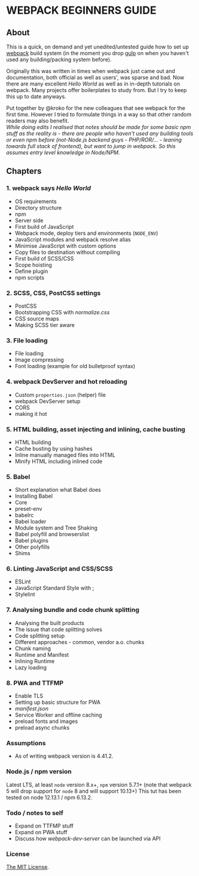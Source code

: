 # WEBPACK BEGINNERS GUIDE

## About

This is a quick, on demand and yet unedited/untested guide how to set up [webpack](https://webpack.js.org) build system (in the moment you drop [gulp](http://gulpjs.com) on when you haven't used any building/packing system before).

Originally this was written in times when webpack just came out and documentation, both official as well as users', was sparse and bad. Now there are many excellent *Hello World* as well as in in-depth tutorials on webpack. Many projects offer boilerplates to study from. But I try to keep this up to date anyways.

Put together by @kroko for the new colleagues that see webpack for the first time. However I tried to formulate things in a way so that other random readers may also benefit.  
_While doing edits I realised that notes should be made for some basic npm stuff as the reality is - there are people who haven't used any building tools or even npm before (not-Node.js backend guys - PHP/ROR/... - leaning towards full stack of frontend), but want to jump in webpack. So this assumes entry level knowledge in Node/NPM._

## Chapters

### 1. webpack says *Hello World*

* OS requirements
* Directory structure
* npm
* Server side
* First build of JavaScript
* Webpack mode, deploy tiers and environments (`NODE_ENV`)
* JavaScript modules and webpack resolve alias
* Minimise JavaScript with custom options
* Copy files to destination without compiling
* First build of SCSS/CSS
* Scope hoisting
* Define plugin
* npm scripts

### 2. SCSS, CSS, PostCSS settings

* PostCSS
* Bootstrapping CSS with *normalize.css*
* CSS source maps
* Making SCSS tier aware

### 3. File loading

* File loading
* Image compressing
* Font loading (example for old bulletproof syntax)

### 4. webpack DevServer and hot reloading

* Custom `properties.json` (helper) file
* webpack DevServer setup
* CORS
* making it hot

### 5. HTML building, asset injecting and inlining, cache busting

* HTML building
* Cache busting by using hashes
* Inline manually managed files into HTML
* Minify HTML including inlined code

### 5. Babel

* Short explanation what Babel does
* Installing Babel
* Core
* preset-env
* babelrc
* Babel loader
* Module system and Tree Shaking
* Babel polyfill and browserslist
* Babel plugins
* Other polyfills
* Shims

### 6. Linting JavaScript and CSS/SCSS

* ESLint
* JavaScript Standard Style with ;
* Stylelint

### 7. Analysing bundle and code chunk splitting

* Analysing the built products
* The issue that code splitting solves
* Code splitting setup
* Different approaches - common, vendor a.o. chunks
* Chunk naming
* Runtime and Manifest
* Inlining Runtime
* Lazy loading

### 8. PWA and TTFMP

* Enable TLS
* Setting up basic structure for PWA
* *manifest.json*
* Service Worker and offline caching
* preload fonts and images
* preload async chunks

### Assumptions

* As of writing webpack version is 4.41.2.

### Node.js / npm version

Latest LTS, at least `node` version 8.x+, `npm` version 5.7.1+  (note that webpack 5 will drop support for `node` 8 and will support 10.13+)
This tut has been tested on node 12.13.1 / npm 6.13.2.

### Todo / notes to self

* Expand on TTFMP stuff
* Expand on PWA stuff
* Discuss how *webpack-dev-server* can be launched via API

### License

[The MIT License](https://raw.githubusercontent.com/WARP-LAB/WARP-GUIDES-WEBPACK/master/LICENSE).